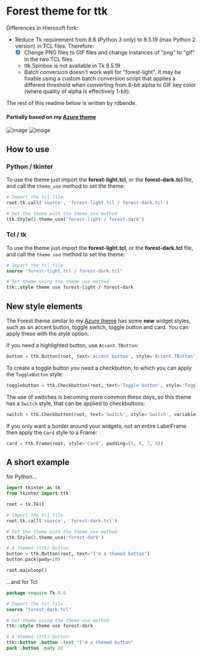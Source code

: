 # Forest theme for ttk


Differences in Hierosoft fork:
- Reduce Tk requirement from 8.6 (Python 3 only) to 8.5.19 (max Python 2
  version) in TCL files. Therefore:
  - [x] Change PNG files to GIF files and change instances of "png" to
    "gif" in the two TCL files.
  - ttk.Spinbox is not available in Tk 8.5.19
  - Batch conversion doesn't work well for "forest-light". It may be
    fixable using a custom batch conversion script that applies a
    different threshold when converting from 8-bit alpha to GIF key
    color (where quality of alpha is effectively 1-bit).

The rest of this readme below is written by rdbende.

#### Partially based on my [Azure theme](https://github.com/rdbende/Azure-ttk-theme)

![image](Forest-light%20screenshot.png)
![image](Forest-dark%20screenshot.png)


## How to use
### Python / tkinter
To use the theme just import the **forest-light.tcl**, or the **forest-dark.tcl** file, and call the `theme_use` method to set the theme:
```python
# Import the tcl file
root.tk.call('source', 'forest-light.tcl / forest-dark.tcl')

# Set the theme with the theme_use method
ttk.Style().theme_use('forest-light / forest-dark')
```

### Tcl / tk
To use the theme just import the **forest-light.tcl**, or the **forest-dark.tcl** file, and call the `theme use` method to set the theme:
```tcl
# Import the tcl file
source "forest-light.tcl / forest-dark.tcl"

# Set theme using the theme use method
ttk::style theme use forest-light / forest-dark
```

## New style elements
The Forest theme similar to my [Azure theme](https://github.com/rdbende/Azure-ttk-theme) has some **new** widget styles, such as an accent button, toggle switch, toggle button and card. You can apply these with the style option.

If you need a highlighted button, use `Accent.TButton`:
```python
button = ttk.Button(root, text='Accent button', style='Accent.TButton', command=callback)
```

To create a toggle button you need a checkbutton, to which you can apply the `ToggleButton` style:
```python
togglebutton = ttk.Checkbutton(root, text='Toggle button', style='ToggleButton', variable=var)
```

The use of switches is becoming more common these days, so this theme has a `Switch` style, that can be applied to checkbuttons:
```python
switch = ttk.Checkbutton(root, text='Switch', style='Switch', variable=var)
```

If you only want a border around your widgets, not an entire LabelFrame then apply the `Card` style to a Frame:
```python
card = ttk.Frame(root, style='Card', padding=(5, 6, 7, 8))
```

## A short example
for Python...
```python
import tkinter as tk
from tkinter import ttk

root = tk.Tk()

# Import the tcl file
root.tk.call('source', 'forest-dark.tcl')

# Set the theme with the theme_use method
ttk.Style().theme_use('forest-dark')

# A themed (ttk) button
button = ttk.Button(root, text="I'm a themed button")
button.pack(pady=20)

root.mainloop()
```
...and for Tcl
```tcl
package require Tk 8.6

# Import the tcl file
source "forest-dark.tcl"

# Set theme using the theme use method
ttk::style theme use forest-dark

# A themed (ttk) button
ttk::button .button -text "I'm a themed button"
pack .button -pady 20
```
